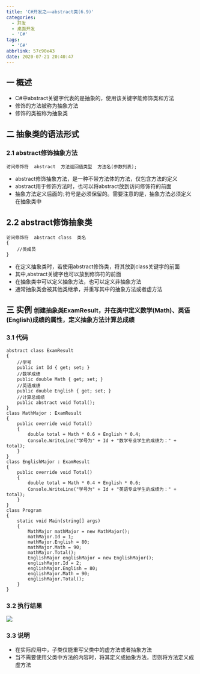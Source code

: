 ```yaml
---
title: 'C#开发之——abstract类(6.9)'
categories:
  - 开发
  - 桌面开发
  - 'C#'
tags:
  - 'C#'
abbrlink: 57c90e43
date: 2020-07-21 20:40:47
---
```

## 一 概述

* C#中abstract关键字代表的是抽象的，使用该关键字能修饰类和方法
* 修饰的方法被称为抽象方法
* 修饰的类被称为抽象类

<!--more-->

## 二 抽象类的语法形式

### 2.1 abstract修饰抽象方法

```
访问修饰符  abstract  方法返回值类型  方法名(参数列表);
```
* abstract修饰抽象方法，是一种不带方法体的方法，仅包含方法的定义
* abstract用于修饰方法时，也可以将abstract放到访问修饰符的前面
* 抽象方法定义后面的`;`符号是必须保留的。需要注意的是，抽象方法必须定义在抽象类中
## 2.2 abstract修饰抽象类

```
访问修饰符  abstract class  类名
{
    //类成员
}
```

* 在定义抽象类时，若使用abstract修饰类，将其放到class关键字的前面
* 其中,abstract关键字也可以放到修饰符的前面
* 在抽象类中可以定义抽象方法，也可以定义非抽象方法
* 通常抽象类会被其他类继承，并重写其中的抽象方法或者虚方法

## 三 实例 <font size=3>创建抽象类ExamResult，并在类中定义数学(Math)、英语(English)成绩的属性，定义抽象方法计算总成绩</font>

### 3.1 代码

```
abstract class ExamResult
{
    //学号
    public int Id { get; set; }
    //数学成绩
    public double Math { get; set; }
    //英语成绩
    public double English { get; set; }
    //计算总成绩
    public abstract void Total();
}
class MathMajor : ExamResult
{
    public override void Total()
    {
        double total = Math * 0.6 + English * 0.4;
        Console.WriteLine("学号为" + Id + "数学专业学生的成绩为：" + total);
    }
}
class EnglishMajor : ExamResult
{
    public override void Total()
    {
        double total = Math * 0.4 + English * 0.6;
        Console.WriteLine("学号为" + Id + "英语专业学生的成绩为：" + total);
    }
}
class Program
{
    static void Main(string[] args)
    {
        MathMajor mathMajor = new MathMajor();
        mathMajor.Id = 1;
        mathMajor.English = 80;
        mathMajor.Math = 90;
        mathMajor.Total();
        EnglishMajor englishMajor = new EnglishMajor();
        englishMajor.Id = 2;
        englishMajor.English = 80;
        englishMajor.Math = 90;
        englishMajor.Total();
    }
}
```

### 3.2 执行结果

![][1]

### 3.3 说明

* 在实际应用中，子类仅能重写父类中的虚方法或者抽象方法
* 当不需要使用父类中方法的内容时，将其定义成抽象方法，否则将方法定义成虚方法



[1]:https://cdn.jsdelivr.net/gh/pgzxc/CDN/blog-image/csharp-class-abstract.png
